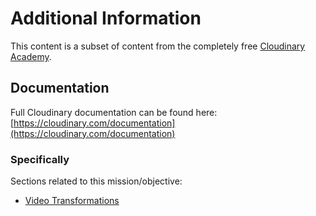 # Additional Information
This content is a subset of content from the completely free [Cloudinary Academy](https://training.cloudinary.com/).

## Documentation
Full Cloudinary documentation can be found here:
[https://cloudinary.com/documentation](https://cloudinary.com/documentation)

### Specifically
Sections related to this mission/objective:
* [Video Transformations](https://cloudinary.com/documentation/video_manipulation_and_delivery)